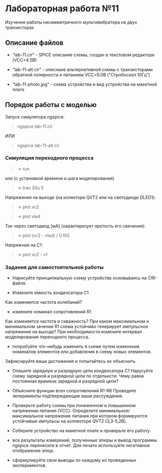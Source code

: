 # Лабораторная работа №11
Изучение работы несимметричного мультивибратора на двух транзисторах

## Описание файлов

* "lab-11.cir" - SPICE описание схемы, cоздан в текстовом редакторе (VCC=4.5В)

* "lab-11-alt.cir" - описнаие альтернативной схемы с транзисторами обратной
                     полярности и питанием VCC=6.0В ("Стробоскоп 10Гц")

* "lab-11-photo.jpg" - схема устройства и вид устройства на макетной плате

## Порядок работы с моделью
Запуск симулятора ngspice:

> ngspice lab-11.cir

ИЛИ

> ngspice lab-11-alt.cir

### Симуляция переходного процесса

> -> run

или (с установкой времени и шага моделирования)

> -> tran 30u 5

Напряжения на выходе (на колекторе QVT2 или на светодиоде DLED1):

> -> plot vc2

> -> plot vled

Ток через светодиод [мА] (характеризует ярктость его свечения):

> -> plot (vc2 - vled) / 0.150

Напряжние на C1:

> -> plot vc2 - v1

### Задания для самостоятельной работы

* Нарисуйте принципиальную схему устройства основываясь на CIR-файле.

* Измените емкость конденсатора C1

Как изменяется частота колебаний?

* измените номинал сопротивлений R1

Как изменяется частота и скважность?
При каком максимальном и минимальном зачении R1 схема
устойчиво генерирует импульсное напряжение на выходе?
При необходимости измените интервал моделирования переходного процесса.

* попробуйте что-нибудь изменить в схеме путем изменения номиналов элементов
или добавления в схему новых элементов.

Зафиксируйте ваши достижения и попытайтесь их объяснить.

* Опишите зарядную и разрядную цепи конденсатора C1
Нарусуйте схему зарядной и разрядной цепи по отдельнсти.
Чему равна постоянная времени зарядной и разрядной цепи?

* Объясните функции всех сопротивлений R1-R6
Проведите экперименты подтверждающие ваши рассуждения.

* Проверьте работу схемы при пониженном и повышенном напряжении питания (VCC).
Определите минимальное/максимальное напряжение питания при котором формируются
устойчивые импульсы на коллекторе QVT2 (3,3-5,2В).

* Соберите устройство на макетной плате и проверьте его работу.

* все результаты измерений, полученные эпюры и вывод программы ngspice
перенесите в отчет. Для печати используйте негативное отображение эпюр.

* сформулируйте свои выводы по каждому из проведенных экспериментов.

